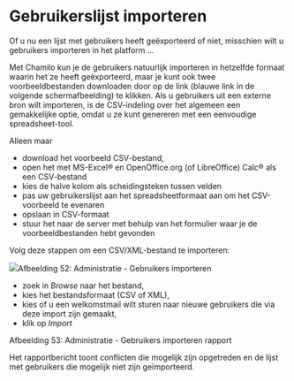 # Gebruikerslijst importeren

Of u nu een lijst met gebruikers heeft geëxporteerd of niet, misschien wilt u gebruikers importeren in het platform ...

Met Chamilo kun je de gebruikers natuurlijk importeren in hetzelfde formaat waarin het ze heeft geëxporteerd, maar je kunt ook twee voorbeeldbestanden downloaden door op de link (blauwe link in de volgende schermafbeelding) te klikken. Als u gebruikers uit een externe bron wilt importeren, is de CSV-indeling over het algemeen een gemakkelijke optie, omdat u ze kunt genereren met een eenvoudige spreadsheet-tool.

Alleen maar

- download het voorbeeld CSV-bestand,
- open het met MS-Excel® en OpenOffice.org (of LibreOffice) Calc® als een CSV-bestand
- kies de halve kolom als scheidingsteken tussen velden
- pas uw gebruikerslijst aan het spreadsheetformaat aan om het CSV-voorbeeld te evenaren
- opslaan in CSV-formaat
- stuur het naar de server met behulp van het formulier waar je de voorbeeldbestanden hebt gevonden

Volg deze stappen om een CSV/XML-bestand te importeren:

![](../../.gitbook/assets/importerliste_-utilisateurs%20%281%29.png)Afbeelding 52: Administratie - Gebruikers importeren

- zoek in *Browse* naar het bestand,
- kies het bestandsformaat (CSV of XML),
- kies of u een welkomstmail wilt sturen naar nieuwe gebruikers die via deze import zijn gemaakt,
- klik op *Import*

Afbeelding 53: Administratie - Gebruikers importeren rapport

Het rapportbericht toont conflicten die mogelijk zijn opgetreden en de lijst met gebruikers die mogelijk niet zijn geïmporteerd.

